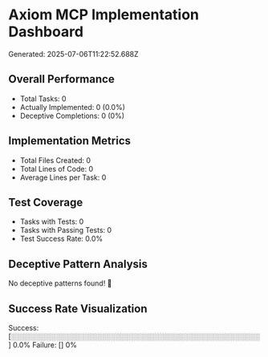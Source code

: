 
# Axiom MCP Implementation Dashboard

Generated: 2025-07-06T11:22:52.688Z

## Overall Performance
- Total Tasks: 0
- Actually Implemented: 0 (0.0%)
- Deceptive Completions: 0 (0%)

## Implementation Metrics
- Total Files Created: 0
- Total Lines of Code: 0
- Average Lines per Task: 0

## Test Coverage
- Tasks with Tests: 0
- Tasks with Passing Tests: 0
- Test Success Rate: 0.0%

## Deceptive Pattern Analysis
No deceptive patterns found! 🎉

## Success Rate Visualization

Success: [░░░░░░░░░░░░░░░░░░░░░░░░░░░░░░░░░░░░░░░░░░░░░░░░░░] 0.0%
Failure: [] 0%
